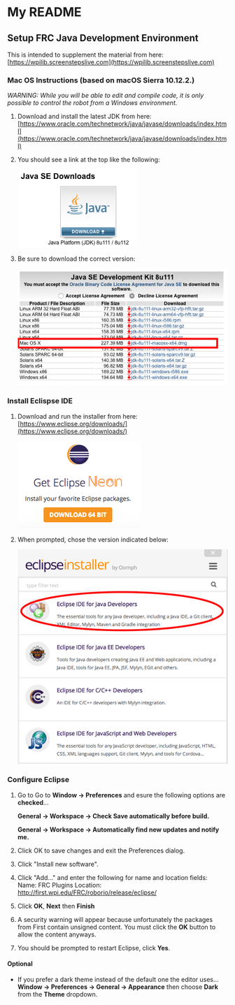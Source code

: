 # My README


## Setup FRC Java Development Environment

This is intended to supplement the material from here: [https://wpilib.screenstepslive.com](https://wpilib.screenstepslive.com)


### Mac OS Instructions (based on macOS Sierra 10.12.2.)

 *WARNING: While you will be able to edit and compile code, it is only possible to control the robot from a Windows environment.*

 1. Download and install the latest JDK from here:
    [https://www.oracle.com/technetwork/java/javase/downloads/index.html](https://www.oracle.com/technetwork/java/javase/downloads/index.html)

 2. You should see a link at the top like the following:

    ![alt text](../images/jselink.png "image") 

 3. Be sure to download the correct version:

    ![alt text](./images/jdk8111os.png "image")

### Install Eclispse IDE

 1. Download and run the installer from here: 
    [https://www.eclipse.org/downloads/](https://www.eclipse.org/downloads/)

    ![alt text](../images/eclipse1.png "image")

 2. When prompted, chose the version indicated below:

    ![alt text](../images/neon.png "image") 


### Configure Eclipse

 1. Go to Go to **Window -> Preferences** and esure the following options are **checked**...

    **General -> Workspace -> Check Save automatically before build.**
    
    **General -> Workspace -> Automatically find new updates and notify me.**

 2. Click OK to save changes and exit the Preferences dialog.
 3. Click "Install new software".
 4. Click "Add..." and enter the following for name and location fields:
    Name: FRC Plugins
    Location: http://first.wpi.edu/FRC/roborio/release/eclipse/
 5. Click **OK**, **Next** then **Finish**
 6. A security warning will appear because unfortunately the packages from First contain unsigned content. You must click the **OK** button to allow the content anyways.
 7. You should be prompted to restart Eclipse, click **Yes**.


#### Optional

 - If you prefer a dark theme instead of the default one the editor uses...
    **Window -> Preferences -> General -> Appearance** then choose **Dark** from the **Theme** dropdown.
